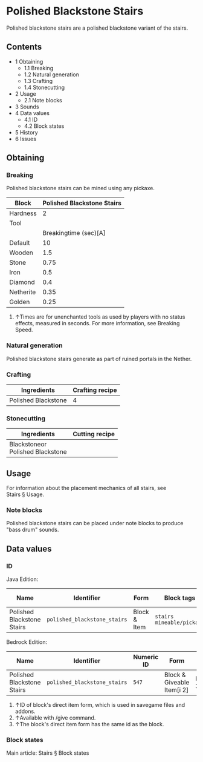 # Polished Blackstone Stairs
Polished blackstone stairs are a polished blackstone variant of the stairs.

## Contents
- 1 Obtaining
	- 1.1 Breaking
	- 1.2 Natural generation
	- 1.3 Crafting
	- 1.4 Stonecutting
- 2 Usage
	- 2.1 Note blocks
- 3 Sounds
- 4 Data values
	- 4.1 ID
	- 4.2 Block states
- 5 History
- 6 Issues

## Obtaining
### Breaking
Polished blackstone stairs can be mined using any pickaxe.

| Block     | Polished Blackstone Stairs |
|-----------|----------------------------|
| Hardness  | 2                          |
| Tool      |                            |
|           | Breakingtime (sec)[A]      |
| Default   | 10                         |
| Wooden    | 1.5                        |
| Stone     | 0.75                       |
| Iron      | 0.5                        |
| Diamond   | 0.4                        |
| Netherite | 0.35                       |
| Golden    | 0.25                       |

1. ↑Times are for unenchanted tools as used by players with no status effects, measured in seconds. For more information, see Breaking Speed.

### Natural generation
Polished blackstone stairs generate as part of ruined portals in the Nether.

### Crafting
| Ingredients         | Crafting recipe |
|---------------------|-----------------|
| Polished Blackstone | 4               |

### Stonecutting
| Ingredients                          | Cutting recipe |
|--------------------------------------|----------------|
| Blackstoneor<br/>Polished Blackstone |                |

## Usage
For information about the placement mechanics of all stairs, see Stairs § Usage.

### Note blocks
Polished blackstone stairs can be placed under note blocks to produce "bass drum" sounds.

## Data values
### ID
Java Edition:

| Name                       | Identifier                   | Form         | Block tags                      | Item tags | Translation key                              |
|----------------------------|------------------------------|--------------|---------------------------------|-----------|----------------------------------------------|
| Polished Blackstone Stairs | `polished_blackstone_stairs` | Block & Item | `stairs`<br/>`mineable/pickaxe` | `stairs`  | `block.minecraft.polished_blackstone_stairs` |

Bedrock Edition:

| Name                       | Identifier                   | Numeric ID | Form                       | Item ID[i 1]   | Translation key                        |
|----------------------------|------------------------------|------------|----------------------------|----------------|----------------------------------------|
| Polished Blackstone Stairs | `polished_blackstone_stairs` | `547`      | Block & Giveable Item[i 2] | Identical[i 3] | `tile.polished_blackstone_stairs.name` |

1. ↑ID of block's direct item form, which is used in savegame files and addons.
2. ↑Available with /give command.
3. ↑The block's direct item form has the same id as the block.

### Block states
Main article: Stairs § Block states

